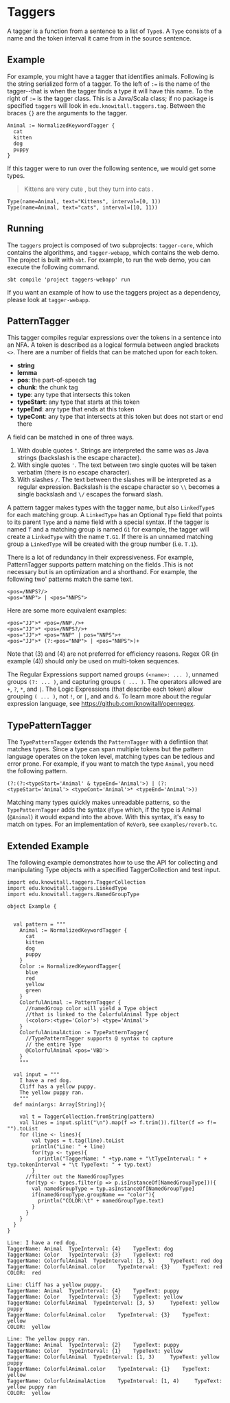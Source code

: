 # Taggers

A tagger is a function from a sentence to a list of `Type`s.  A `Type`
consists of a name and the token interval it came from in the source
sentence.

## Example

For example, you might have a tagger that identifies animals.  Following
is the string serialized form of a tagger.  To the left of `:=` is the
name of the tagger--that is when the tagger finds a type it will have 
this name.  To the right of `:=` is the tagger class.  This is a Java/Scala class;
if no package is specified `taggers` will look in `edu.knowitall.taggers.tag`.
Between the braces `{}` are the arguments to the tagger.

```
Animal := NormalizedKeywordTagger {
  cat
  kitten
  dog
  puppy
}
```

If this tagger were to run over the following sentence, we would get some
types.

> Kittens are very cute , but they turn into cats .

```
Type(name=Animal, text="Kittens", interval=[0, 1))
Type(name=Animal, text="cats", interval=[10, 11))
```


## Running

The `taggers` project is composed of two subprojects: `tagger-core`, which 
contains the algorithms, and `tagger-webapp`, which contains the web demo.
The project is built with `sbt`.  For example, to run the web demo, you can
execute the following command.

```
sbt compile 'project taggers-webapp' run
```

If you want an example of how to use the taggers project as a dependency,
please look at `tagger-webapp`.

## PatternTagger

This tagger compiles regular expressions over the tokens in a sentence into an
NFA.  A token is described as a logical formula between angled brackets `<>`.
There are a number of fields that can be matched upon for each token.

* __string__
* __lemma__
* __pos__: the part-of-speech tag
* __chunk__: the chunk tag
* __type__: any type that intersects this token
* __typeStart__: any type that starts at this token
* __typeEnd__: any type that ends at this token
* __typeCont__: any type that intersects at this token but does not start or end there

A field can be matched in one of three ways.

1.  With double quotes `"`.  Strings are interpreted the same was as Java strings (backslash is the escape character).
2.  With single quotes `'`.  The text between two single quotes will be taken verbatim (there is no escape character).
3.  With slashes `/`.  The text between the slashes will be interpreted as a
    regular expression.  Backslash is the escape character so `\\` becomes a single
    backslash and `\/` escapes the forward slash.

A pattern tagger makes types with the tagger name, but also `LinkedType`s for each matching
group. A `LinkedType` has an Optional `Type` field that points to its parent `Type` and a name 
field with a special syntax. If the tagger is named `T` and a matching group is named `G1` for example, 
the tagger will create a `LinkedType` with the name `T.G1`.  If there is an unnamed matching group a `LinkedType`
will be created with the group number (i.e. `T.1`).

There is a lot of redundancy in their expressiveness. For example,
PatternTagger supports pattern matching on the fields .This is not necessary
but is an optimization and a shorthand.  For example, the following two'
patterns match the same text.

```
<pos=/NNPS?/> 
<pos="NNP"> | <pos="NNPS">
```

Here are some more equivalent examples:

```
<pos="JJ">* <pos=/NNP./>+
<pos="JJ">* <pos=/NNPS?/>+
<pos="JJ">* <pos="NNP" | pos="NNPS">+
<pos="JJ">* (?:<pos="NNP"> | <pos="NNPS">)+
```

Note that (3) and (4) are not preferred for efficiency reasons. Regex OR
(in example (4)) should only be used on multi-token sequences.

The Regular Expressions support named groups `(<name>: ... )`, unnamed
groups `(?: ... )`, and capturing groups `( ... )`. The operators allowed are
`+`, `?`, `*`, and `|`. The Logic Expressions (that describe each token) allow
grouping `( ... )`, not `!`, or `|`, and and `&`.  To learn more about
the regular expression language, see https://github.com/knowitall/openregex.

## TypePatternTagger

The `TypePatternTagger` extends the `PatternTagger` with a defintiion that matches
types.  Since a type can span multiple tokens but the pattern language
operates on the token level, matching types can be tedious and error prone.
For example, if you want to match the type `Animal`, you need the following pattern.

```
(?:(?:<typeStart='Animal' & typeEnd='Animal'>) | (?: <typeStart='Animal'> <typeCont='Animal'>* <typeEnd='Animal'>))
```

Matching many types quickly makes unreadable patterns, so the `TypePatternTagger` adds
the syntax `@Type` which, if the type is Animal (`@Animal`) it would expand into the above.
With this syntax, it's easy to match on types.  For an implementation of `ReVerb`, see
`examples/reverb.tc`.

## Extended Example

The following example demonstrates how to use the API for collecting and manipulating Type
objects with a specified TaggerCollection and test input.
```
import edu.knowitall.taggers.TaggerCollection
import edu.knowitall.taggers.LinkedType
import edu.knowitall.taggers.NamedGroupType

object Example {
  
  
  val pattern = """
	Animal := NormalizedKeywordTagger {
	  cat
	  kitten
	  dog
	  puppy
	}
    Color := NormalizedKeywordTagger{
      blue
      red
      yellow
      green
    }
    ColorfulAnimal := PatternTagger {
      //namedGroup color will yield a Type object
      //that is linked to the ColorfulAnimal Type object
      (<color>:<type='Color'>) <type='Animal'>
    }
    ColorfulAnimalAction := TypePatternTagger{
      //TypePatternTagger supports @ syntax to capture
      // the entire Type
      @ColorfulAnimal <pos='VBD'>
    }
    """
    
  val input = """
    I have a red dog.
    Cliff has a yellow puppy.
    The yellow puppy ran.
    """
  def main(args: Array[String]){

    val t = TaggerCollection.fromString(pattern)
    val lines = input.split("\n").map(f => f.trim()).filter(f => f!= "").toList
    for (line <- lines){
	    val types = t.tag(line).toList
	    println("Line: " + line)
	    for(typ <- types){
	      println("TaggerName: " +typ.name + "\tTypeInterval: " + typ.tokenInterval + "\t TypeText: " + typ.text)
	    }
	  //filter out the NamedGroupTypes
      for(typ <- types.filter(p => p.isInstanceOf[NamedGroupType])){
        val namedGroupType = typ.asInstanceOf[NamedGroupType]
        if(namedGroupType.groupName == "color"){
          println("COLOR:\t" + namedGroupType.text)
        }
      }
    }
  }
}
```

```
Line: I have a red dog.
TaggerName: Animal	TypeInterval: {4}	 TypeText: dog
TaggerName: Color	TypeInterval: {3}	 TypeText: red
TaggerName: ColorfulAnimal	TypeInterval: [3, 5)	 TypeText: red dog
TaggerName: ColorfulAnimal.color	TypeInterval: {3}	 TypeText: red
COLOR:	red

Line: Cliff has a yellow puppy.
TaggerName: Animal	TypeInterval: {4}	 TypeText: puppy
TaggerName: Color	TypeInterval: {3}	 TypeText: yellow
TaggerName: ColorfulAnimal	TypeInterval: [3, 5)	 TypeText: yellow puppy
TaggerName: ColorfulAnimal.color	TypeInterval: {3}	 TypeText: yellow
COLOR:	yellow

Line: The yellow puppy ran.
TaggerName: Animal	TypeInterval: {2}	 TypeText: puppy
TaggerName: Color	TypeInterval: {1}	 TypeText: yellow
TaggerName: ColorfulAnimal	TypeInterval: [1, 3)	 TypeText: yellow puppy
TaggerName: ColorfulAnimal.color	TypeInterval: {1}	 TypeText: yellow
TaggerName: ColorfulAnimalAction	TypeInterval: [1, 4)	 TypeText: yellow puppy ran
COLOR:	yellow

```
